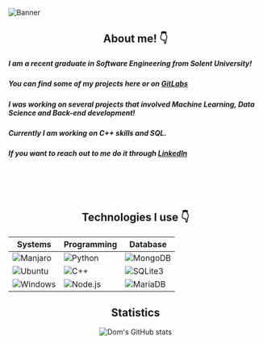 ![Banner](https://github.com/drgndomdev/DomDEV8/blob/master/assets/Git%20banner.gif)
<div align="center">
  <h2> About me! 👇 </h2>
</div>

##### I am a recent graduate in Software Engineering from Solent University!

##### You can find some of my projects here or on [GitLabs](https://gitlab.com/DARAEDom)

##### I was working on several projects that involved Machine Learning, Data Science and Back-end development! 

##### Currently I am working on C++ skills and SQL. 

##### If you want to reach out to me do it through [LinkedIn](https://www.linkedin.com/in/dominik-romanek-189aa3194/)



<br><br><br>
<div align="center">
  <h2> Technologies I use 👇</h2>
</div>

<div align="center">

| Systems | Programming | Database |
| --- | --- | --- |
| ![Manjaro](https://img.shields.io/badge/Manjaro-000000?logo=Manjaro) | ![Python](https://img.shields.io/badge/Python-000000?logo=Python) | ![MongoDB](https://img.shields.io/badge/MongoDB-000000?logo=MongoDB) |
| ![Ubuntu](https://img.shields.io/badge/Ubuntu-000000?logo=Ubuntu) | ![C++](https://img.shields.io/badge/C++-000000?logo=C++) | ![SQLite3](https://img.shields.io/badge/SQLite3-000000?logo=SQLite) |
| ![Windows](https://img.shields.io/badge/Windows-000000?logo=Windows) | ![Node.js](https://img.shields.io/badge/Node-000000?logo=Node.Js) | ![MariaDB](https://img.shields.io/badge/MariaDB-000000?logo=MariaDB) |

</div>

<div align="center">
  <h2> Statistics </h2>
  
  ![Dom's GitHub stats](https://github-readme-stats.vercel.app/api?username=drgndomdev&theme=algolia&show_icons=true)
</div>

